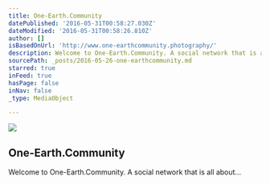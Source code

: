 ```yaml
---
title: One-Earth.Community
datePublished: '2016-05-31T00:58:27.030Z'
dateModified: '2016-05-31T00:58:26.810Z'
author: []
isBasedOnUrl: 'http://www.one-earthcommunity.photography/'
description: Welcome to One-Earth.Community. A social network that is all about...
sourcePath: _posts/2016-05-26-one-earthcommunity.md
starred: true
inFeed: true
hasPage: false
inNav: false
_type: MediaObject

---
```

<article style=""><img src="https://s3-us-west-2.amazonaws.com/the-grid-img/p/0f60ada4427d09c5582d746addeed49347b83490.jpg" /><h1>One-Earth.Community</h1><p>Welcome to One-Earth.Community. A social network that is all about...</p></article>